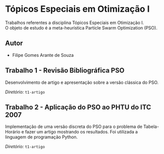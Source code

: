 # Tópicos Especiais em Otimização I
Trabalhos referentes a disciplina Tópicos Especiais em Otimização I.\
O objeto de estudo é a meta-heurística Particle Swarm Optimization (PSO).

## Autor
- Filipe Gomes Arante de Souza

## Trabalho 1 - Revisão Bibliográfica PSO
Desenvolvimento de artigo e apresentação sobre a versão clássica do PSO.

<i>Diretório:</i> ```t1-artigo``` 

## Trabalho 2 - Aplicação do PSO ao PHTU do ITC 2007
Implementação de uma versão discreta do PSO para o problema de Tabela-Horário e fazer um artigo mostrando os resultados. Foi utilizada a linguagem de programação Python.

<i>Diretório:</i> ```t1-artigo``` 
